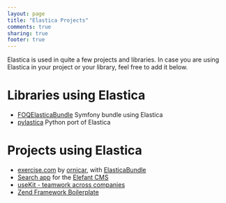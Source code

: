 ```yaml
---
layout: page
title: "Elastica Projects"
comments: true
sharing: true
footer: true
---
```

Elastica is used in quite a few projects and libraries. In case you are using Elastica in your project or your library, feel free to add it below.

# Libraries using Elastica
* [FOQElasticaBundle](https://github.com/Exercise/FOQElasticaBundle) Symfony bundle using Elastica
* [pylastica](https://github.com/jlinn/pylastica) Python port of Elastica

# Projects using Elastica
* [exercise.com](http://exercise.com) by [ornicar](http://github.com/ornicar), with [ElasticaBundle](http://github.com/Exercise/ElasticaBundle)
* [Search app](http://github.com/jbroadway/search) for the [Elefant CMS](http://www.elefantcms.com/)
* [useKit - teamwork across companies](http://useKit.com/)
* [Zend Framework Boilerplate](http://zf-boilerplate.com)
